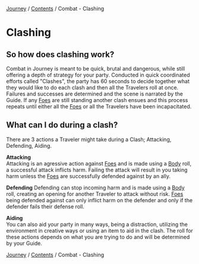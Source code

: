 [Journey](/wiki.md) / [Contents](/wiki/index.md) / Combat - Clashing

# Clashing

## So how does clashing work?
Combat in Journey is meant to be quick, brutal and dangerous, while still offering a depth of strategy for your party. Conducted in quick coordinated efforts called "Clashes", the party has 60 seconds to decide together what they would like to do each clash and then all the Travelers roll at once. Failures and successes are determined and the scene is narrated by the Guide. If any [Foes](foes.md) are still standing another clash ensues and this process repeats until either all the [Foes](foes.md) or all the Travelers have been incapacitated.



## What can I do during a clash?
There are 3 actions a Traveler might take during a Clash; Attacking, Defending, Aiding.

**Attacking**  
Attacking is an agressive action against [Foes](foes.md) and is made using a [Body](/wiki/character/assets/body.md) roll, a successful attack inflicts harm. Failing the attack will result in you taking harm unless the [Foes](foes.md) are successfully defended against by an ally.

**Defending**
Defending can stop incoming harm and is made using a [Body](/wiki/character/assets/body.md) roll, creating an opening for another Traveler to attack without risk. [Foes](foes.md) being defended against can only inflict harm on the defender and only if the defender fails their defense roll.

**Aiding**  
You can also aid your party in many ways, being a distraction, utilizing the environment in creative ways or using an item to aid in the clash. The roll for these actions depends on what you are trying to do and will be determined by your Guide.

[Journey](/wiki.md) / [Contents](/wiki/index.md) / Combat - Clashing
